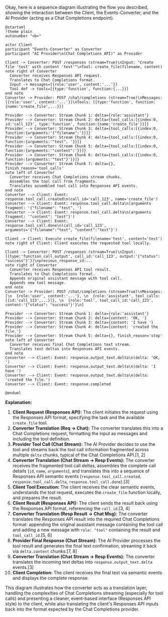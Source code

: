 Okay, here is a sequence diagram illustrating the flow you described, showing the interaction between the Client, the Events-Converter, and the AI Provider (acting as a Chat Completions endpoint).

```plantuml
@startuml
!theme plain
autonumber "<b>"

actor Client
participant "Events-Converter" as Converter
participant "AI Provider\n(Chat Completions API)" as Provider

Client -> Converter: POST /responses (stream=True)\nInput: "Create file 'test' with content 'test'"\nTool: create_file(filename, content)
note right of Converter
  Converter receives Responses API request.
  Translates to Chat Completions format.
  Input -> messages=[{role:'user', content:'...'}]
  Tool def -> tools=[{type:'function', function:{...}}]
end note
Converter -> Provider: POST /chat/completions (stream=True)\nMessages: [{role:'user', content:'...'}]\nTools: [{type:'function', function:{name:'create_file',...}}]

Provider --> Converter: Stream Chunk 1: delta={role:'assistant'}
Provider --> Converter: Stream Chunk 2: delta={tool_calls:[{index:0, id:'call_123', type:'function', function:{name:'create_file'}}]}
Provider --> Converter: Stream Chunk 3: delta={tool_calls:[{index:0, function:{arguments:'{"filename":'}}]}
Provider --> Converter: Stream Chunk 4: delta={tool_calls:[{index:0, function:{arguments:'"test", '}}]}
Provider --> Converter: Stream Chunk 5: delta={tool_calls:[{index:0, function:{arguments:'"content":'}}]}
Provider --> Converter: Stream Chunk 6: delta={tool_calls:[{index:0, function:{arguments:'"test"}'}}]}
Provider --> Converter: Stream Chunk 7: delta={}, finish_reason='tool_calls'
note left of Converter
  Converter receives Chat Completions stream chunks.
  Assembles the tool call from fragments.
  Translates assembled tool call into Responses API events.
end note
Converter --> Client: Event: response.tool_call.created\n(call_id='call_123', name='create_file')
Converter --> Client: Event: response.tool_call.delta\n(arguments fragment: '{"filename": "test", ')
Converter --> Client: Event: response.tool_call.delta\n(arguments fragment: '"content": "test"}')
Converter --> Client: Event: response.tool_call.done\n(call_id='call_123', arguments='{"filename":"test", "content":"test"}')

Client -> Client: Execute create_file(filename='test', content='test')
note right of Client: Client executes the requested tool locally.

Client -> Converter: POST /responses (stream=True)\nInput: [{type:'function_call_output', call_id:'call_123', output:'{"status": "success"}'}]\nprevious_response_id:...
note right of Converter
  Converter receives Responses API tool result.
  Translates to Chat Completions format.
  Appends original assistant message with tool call.
  Appends new tool message.
end note
Converter -> Provider: POST /chat/completions (stream=True)\nMessages: [\n  {role:'user', content:'...'}, \n  {role:'assistant', tool_calls:[{id:'call_123',...}]}, \n  {role:'tool', tool_call_id:'call_123', content:'{"status": "success"}'}\n]

Provider --> Converter: Stream Chunk 1: delta={role:'assistant'}
Provider --> Converter: Stream Chunk 2: delta={content: 'OK, '}
Provider --> Converter: Stream Chunk 3: delta={content: 'I have '}
Provider --> Converter: Stream Chunk 4: delta={content: 'created the file.'}
Provider --> Converter: Stream Chunk 5: delta={}, finish_reason='stop'
note left of Converter
  Converter receives final Chat Completions text stream.
  Translates text deltas into Responses API events.
end note
Converter --> Client: Event: response.output_text.delta\n(delta: 'OK, ')
Converter --> Client: Event: response.output_text.delta\n(delta: 'I have ')
Converter --> Client: Event: response.output_text.delta\n(delta: 'created the file.')
Converter --> Client: Event: response.completed

@enduml
```

**Explanation:**

1.  **Client Request (Responses API):** The client initiates the request using the Responses API format, specifying the task and the available `create_file` tool.
2.  **Converter Translation (Req -> Chat):** The converter translates this into a Chat Completions request, formatting the input as messages and including the tool definition.
3.  **Provider Tool Call (Chat Stream):** The AI Provider decides to use the tool and streams back the tool call information fragmented across multiple `delta` chunks, typical of the Chat Completions API.[1, 2]
4.  **Converter Translation (Chat Stream -> Resp Events):** The converter receives the fragmented tool call deltas, assembles the complete call details (`id`, `name`, `arguments`), and translates this into a sequence of Responses API semantic events (`response.tool_call.created`, `response.tool_call.delta`, `response.tool_call.done`).[3]
5.  **Client Tool Execution:** The client receives the clear semantic events, understands the tool request, executes the `create_file` function locally, and prepares the result.
6.  **Client Result (Responses API):** The client sends the result back using the Responses API format, referencing the `call_id`.[3, 4]
7.  **Converter Translation (Resp Result -> Chat Msg):** The converter translates the Responses API result into the required Chat Completions format: appending the original assistant message containing the tool call and adding a new message with `role: "tool"` containing the result and `tool_call_id`.[5, 6]
8.  **Provider Final Response (Chat Stream):** The AI Provider processes the tool result and generates the final text confirmation, streaming it back via `delta.content` chunks.[7, 8]
9.  **Converter Translation (Chat Stream -> Resp Events):** The converter translates the incoming text deltas into `response.output_text.delta` events.[3]
10. **Client Completion:** The client receives the final text via semantic events and displays the complete response.

This diagram illustrates how the converter acts as a translation layer, handling the complexities of Chat Completions streaming (especially for tool calls) and presenting a cleaner, event-based interface (Responses API style) to the client, while also translating the client's Responses API inputs back into the format expected by the Chat Completions provider.